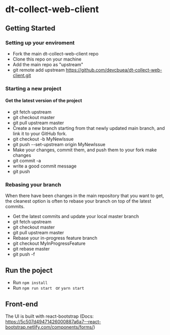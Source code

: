 # dt-collect-web-client

## Getting Started

### Setting up your enviroment
* Fork the main dt-collect-web-client repo
* Clone this repo on your machine
* Add the main repo as "upstream"
* git remote add upstream https://github.com/devcbuea/dt-collect-web-client.git
### Starting a new project
#### Get the latest version of the project
* git fetch upstream
* git checkout master
* git pull upstream master
* Create a new branch starting from that newly updated main branch, and link it to your GitHub fork.
* git checkout -b MyNewIssue
* git push --set-upstream origin MyNewIssue
* Make your changes, commit them, and push them to your fork
make changes
* git commit -a
* write a good commit message
* git push

### Rebasing your branch
When there have been changes in the main repository that you want to get, the cleanest option is often to rebase your branch on top of the latest commits.

* Get the latest commits and update your local master branch
* git fetch upstream
* git checkout master
* git pull upstream master
* Rebase your in-progress feature branch
* git checkout MyInProgressFeature
* git rebase master
* git push -f

## Run the poject
* Run `npm install`
* Run `npm run start ` or `yarn start`

## Front-end
The UI is built with react-bootstrap (Docs: https://5c507d49471426000887a6a7--react-bootstrap.netlify.com/components/forms/)
